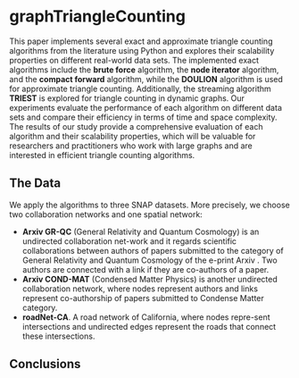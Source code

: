 # graphTriangleCounting

This paper implements several exact and approximate triangle counting algorithms from the literature using Python and explores their scalability properties on different real-world data sets. The implemented exact algorithms include the **brute force** algorithm, the **node iterator** algorithm, and the **compact forward** algorithm, while the **DOULION** algorithm is used for approximate triangle counting. Additionally, the streaming algorithm **TRIEST** is explored for triangle counting in dynamic graphs. Our experiments evaluate the performance of each algorithm on different data sets and compare their efficiency in terms of time and space complexity. The results of our study provide a comprehensive evaluation of each algorithm and their scalability properties, which will be valuable for researchers and practitioners who work with large graphs and are interested in efficient triangle counting algorithms.

## The Data

We apply the algorithms to three SNAP datasets. More precisely, we choose two collaboration networks and one spatial network: 
- **Arxiv GR-QC** (General Relativity and Quantum Cosmology) is an undirected collaboration net-work and it regards scientific collaborations between authors of papers submitted to the category of General Relativity and Quantum Cosmology of the e-print Arxiv . Two authors are connected with a link if they are co-authors of a paper.
- **Arxiv COND-MAT** (Condensed Matter Physics) is another undirected collaboration network, where nodes represent authors and links represent co-authorship of papers submitted to Condense Matter category.
- **roadNet-CA**. A road network of California, where nodes repre-sent intersections and undirected edges represent the roads that connect these intersections.

## Conclusions





